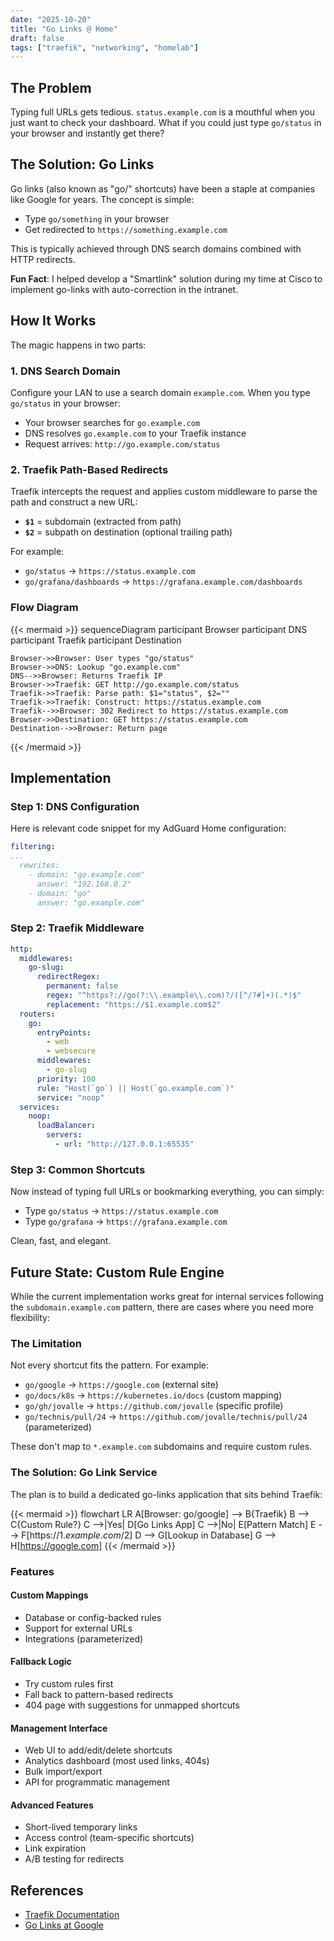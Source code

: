 ```yaml
---
date: "2025-10-20"
title: "Go Links @ Home"
draft: false
tags: ["traefik", "networking", "homelab"]
---
```


## The Problem

Typing full URLs gets tedious. `status.example.com` is a mouthful when you just want to check your dashboard. What if you could just type `go/status` in your browser and instantly get there?

## The Solution: Go Links

Go links (also known as "go/" shortcuts) have been a staple at companies like Google for years. The concept is simple:

- Type `go/something` in your browser
- Get redirected to `https://something.example.com`

This is typically achieved through DNS search domains combined with HTTP redirects.

**Fun Fact**: I helped develop a "Smartlink" solution during my time at Cisco to implement go-links with auto-correction in the intranet.

## How It Works

The magic happens in two parts:

### 1. DNS Search Domain

Configure your LAN to use a search domain `example.com`. When you type `go/status` in your browser:

- Your browser searches for `go.example.com`
- DNS resolves `go.example.com` to your Traefik instance
- Request arrives: `http://go.example.com/status`

### 2. Traefik Path-Based Redirects

Traefik intercepts the request and applies custom middleware to parse the path and construct a new URL:

- **`$1`** = subdomain (extracted from path)
- **`$2`** = subpath on destination (optional trailing path)

For example:

- `go/status` → `https://status.example.com`
- `go/grafana/dashboards` → `https://grafana.example.com/dashboards`

### Flow Diagram

{{< mermaid >}}
sequenceDiagram
    participant Browser
    participant DNS
    participant Traefik
    participant Destination

    Browser->>Browser: User types "go/status"
    Browser->>DNS: Lookup "go.example.com"
    DNS-->>Browser: Returns Traefik IP
    Browser->>Traefik: GET http://go.example.com/status
    Traefik->>Traefik: Parse path: $1="status", $2=""
    Traefik->>Traefik: Construct: https://status.example.com
    Traefik-->>Browser: 302 Redirect to https://status.example.com
    Browser->>Destination: GET https://status.example.com
    Destination-->>Browser: Return page
{{< /mermaid >}}

## Implementation

### Step 1: DNS Configuration

Here is relevant code snippet for my AdGuard Home configuration:

```yaml
filtering:
...
  rewrites:
    - domain: "go.example.com"
      answer: "192.168.0.2"
    - domain: "go"
      answer: "go.example.com"
```

### Step 2: Traefik Middleware

```yaml
http:
  middlewares:
    go-slug:
      redirectRegex:
        permanent: false
        regex: "^https?://go(?:\\.example\\.com)?/([^/?#]+)(.*)$"
        replacement: "https://$1.example.com$2"
  routers:
    go:
      entryPoints:
        - web
        - websecure
      middlewares:
        - go-slug
      priority: 100
      rule: "Host(`go`) || Host(`go.example.com`)"
      service: "noop"
  services:
    noop:
      loadBalancer:
        servers:
          - url: "http://127.0.0.1:65535"
```

### Step 3: Common Shortcuts

Now instead of typing full URLs or bookmarking everything, you can simply:

- Type `go/status` → `https://status.example.com`
- Type `go/grafana` → `https://grafana.example.com`

Clean, fast, and elegant.

## Future State: Custom Rule Engine

While the current implementation works great for internal services following the `subdomain.example.com` pattern, there are cases where you need more flexibility:

### The Limitation

Not every shortcut fits the pattern. For example:

- `go/google` → `https://google.com` (external site)
- `go/docs/k8s` → `https://kubernetes.io/docs` (custom mapping)
- `go/gh/jovalle` → `https://github.com/jovalle` (specific profile)
- `go/technis/pull/24` → `https://github.com/jovalle/technis/pull/24` (parameterized)

These don't map to `*.example.com` subdomains and require custom rules.

### The Solution: Go Link Service

The plan is to build a dedicated go-links application that sits behind Traefik:

{{< mermaid >}}
flowchart LR
    A[Browser: go/google] --> B{Traefik}
    B --> C{Custom Rule?}
    C -->|Yes| D[Go Links App]
    C -->|No| E[Pattern Match]
    E --> F[https://$1.example.com/$2]
    D --> G[Lookup in Database]
    G --> H[https://google.com]
{{< /mermaid >}}

### Features

#### Custom Mappings

- Database or config-backed rules
- Support for external URLs
- Integrations (parameterized)

#### Fallback Logic

- Try custom rules first
- Fall back to pattern-based redirects
- 404 page with suggestions for unmapped shortcuts

#### Management Interface

- Web UI to add/edit/delete shortcuts
- Analytics dashboard (most used links, 404s)
- Bulk import/export
- API for programmatic management

#### Advanced Features

- Short-lived temporary links
- Access control (team-specific shortcuts)
- Link expiration
- A/B testing for redirects

## References

- [Traefik Documentation](https://doc.traefik.io/traefik/)
- [Go Links at Google](https://www.golinks.io)
